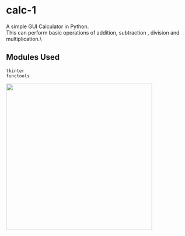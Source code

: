 # calc-1
A simple GUI Calculator in Python.\
This can perform basic operations of addition, subtraction , division and multiplication.\

## Modules Used
```
tkinter
functools
```

<img src="https://user-images.githubusercontent.com/55615529/122068043-b0265480-ce11-11eb-9614-8430e0f2e73d.png" width="400">